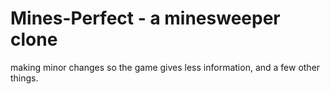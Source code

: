 # Mines-Perfect - a minesweeper clone

making minor changes so the game gives less information, and a few other things.